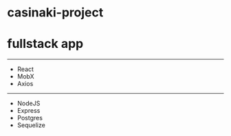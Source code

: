 # casinaki-project
# fullstack app
---
* React
* MobX
* Axios
---
* NodeJS
* Express
* Postgres
* Sequelize